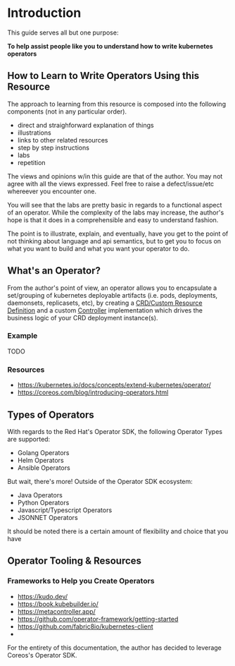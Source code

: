 <!--
- Introduction
  - How to Learn to Write Operators Using this Resource
  - What's an Operator?
  - Types of Operators
  - Operator Tooling & Resources  
-->

# Introduction

This guide serves all but one purpose: 

**To help assist people like you to understand how to write kubernetes operators**

## How to Learn to Write Operators Using this Resource

The approach to learning from this resource is composed into the following components (not in any particular order). 

- direct and straighforward explanation of things
- illustrations
- links to other related resources
- step by step instructions
- labs
- repetition

The views and opinions w/in this guide are that of the author. You may not agree with all the views expressed. Feel free to raise a defect/issue/etc whereever you encounter one. 

You will see that the labs are pretty basic in regards to a functional aspect of an operator. While the complexity of the labs may increase, the author's hope is that it does in a comprehensible and easy to understand fashion.  

The point is to illustrate, explain, and eventually, have you get to the point of not thinking about language and api semantics, but to get you to focus on what you want to build and what you want your operator to do. 

## What's an Operator?

From the author's point of view, an operator allows you to encapsulate a set/grouping of kubernetes deployable artifacts (i.e. pods, deployments, daemonsets, replicasets, etc), by creating a [CRD/Custom Resource Definition](https://kubernetes.io/docs/concepts/extend-kubernetes/api-extension/custom-resources/) and a custom [Controller](https://kubernetes.io/docs/concepts/architecture/controller/) implementation which drives the business logic of your CRD deployment instance(s).

### Example

TODO

### Resources

- https://kubernetes.io/docs/concepts/extend-kubernetes/operator/
- https://coreos.com/blog/introducing-operators.html


## Types of Operators

With regards to the Red Hat's Operator SDK, the following Operator Types are supported: 

- Golang Operators
- Helm Operators
- Ansible Operators

But wait, there's more! Outside of the Operator SDK ecosystem: 

- Java Operators
- Python Operators
- Javascript/Typescript Operators
- JSONNET Operators

It should be noted there is a certain amount of flexibility and choice that you have

## Operator Tooling & Resources

### Frameworks to Help you Create Operators

- https://kudo.dev/
- https://book.kubebuilder.io/
- https://metacontroller.app/
- https://github.com/operator-framework/getting-started
- https://github.com/fabric8io/kubernetes-client
- 



For the entirety of this documentation, the author has decided to leverage Coreos's Operator SDK. 